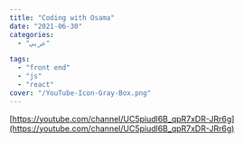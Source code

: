 ```yaml
---
title: "Coding with Osama"
date: "2021-06-30"
categories:
  - "عربي"

tags:
  - "front end"
  - "js"
  - "react"
cover: "/YouTube-Icon-Gray-Box.png"
---
```


[https://youtube.com/channel/UC5piudl6B_qpR7xDR-JRr6g](https://youtube.com/channel/UC5piudl6B_qpR7xDR-JRr6g)
